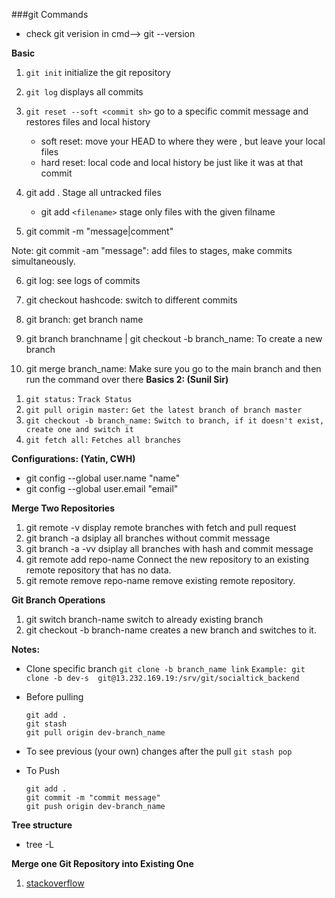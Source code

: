 ###git Commands

- check git verision in cmd--> git --version

**Basic**
1. `git init`
   initialize the git repository
2. `git log`
   displays all commits
3. `git reset --soft <commit sh>`
   go to a specific commit message and restores files and local history

   - soft reset: move your HEAD to where they were , but leave your local files
   - hard reset: local code and local history be just like it was at that commit
4. git add . 
   Stage all untracked files
   - git add `<filename>` 
   stage only files with the given filname
5. git commit -m "message|comment"

Note: git commit -am "message": add files to stages, make commits simultaneously.

6. git log: see logs of commits

7. git checkout hashcode: switch to different commits

8. git branch: get branch name
9. git branch branchname | git checkout -b branch_name: To create a new branch
10. git merge branch_name: Make sure you go to the main branch and then run the command over there 
**Basics 2: (Sunil Sir)**
   
1) `git status:` `Track Status`
2) `git pull origin master:` `Get the latest branch of branch master`
3) `git checkout -b branch_name:` `Switch to branch, if it doesn't exist, create one and switch it`
4) `git fetch all:` `Fetches all branches`

**Configurations: (Yatin, CWH)**

- git config --global user.name "name"
- git config --global user.email "email"


**Merge Two Repositories**

1. git remote -v
   display remote branches with fetch and pull request
2. git branch -a
   dsiplay all branches without commit message
3. git branch -a -vv
   dsiplay all branches with hash and commit message
4. git remote add repo-name
   Connect the new repository to an existing remote repository that has no data.
5. git remote remove repo-name
   remove existing remote repository.

**Git Branch Operations**

1. git switch branch-name
   switch to already existing branch
2. git checkout -b branch-name
   creates a new branch and switches to it.

**Notes:**
- Clone specific branch
  `git clone -b branch_name link`
  `Example: git clone -b dev-s  git@13.232.169.19:/srv/git/socialtick_backend `

- Before pulling
  ```
  git add .
  git stash
  git pull origin dev-branch_name
  ```

- To see previous (your own) changes after the pull
  `git stash pop`

- To Push
  ```
  git add .
  git commit -m "commit message"
  git push origin dev-branch_name
  ```

**Tree structure**
- tree -L <Level>

**Merge one Git Repository into Existing One**
1. [stackoverflow](https://stackoverflow.com/questions/1683531/how-to-import-existing-git-repository-into-another)
